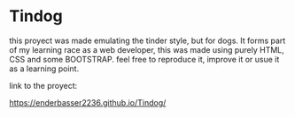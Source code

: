 # Tindog
this proyect was made emulating the tinder style, but for dogs. It forms part of my learning race as a web developer, this was made using purely HTML, CSS and some BOOTSTRAP.
feel free to reproduce it, improve it or usue it as a learning point.

link to the proyect:

https://enderbasser2236.github.io/Tindog/
